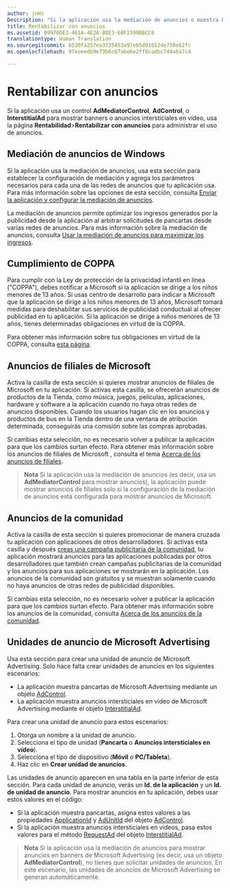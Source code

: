 ```yaml
---
author: jnHs
Description: "Si la aplicación usa la mediación de anuncios o muestra banners o anuncios intersticiales en vídeo de Microsoft Advertising, usa la página Rentabilidad &gt; Rentabilizar con anuncios para administrar el uso que haces de los anuncios."
title: Rentabilizar con anuncios
ms.assetid: 09970DE3-461A-4E2A-88E3-68F2399BBCC8
translationtype: Human Translation
ms.sourcegitcommit: 6530fa257ea3735453a97eb5d916524e750e62fc
ms.openlocfilehash: 97eeeedb9e73b6c67abe6e2ff8cadbc744a6a7c4

---
```


# Rentabilizar con anuncios


Si la aplicación usa un control **AdMediatorControl**, **AdControl**, o **InterstitialAd** para mostrar banners o anuncios intersticiales en vídeo, usa la página **Rentabilidad**&gt;**Rentabilizar con anuncios** para administrar el uso de anuncios.

## Mediación de anuncios de Windows


Si la aplicación usa la mediación de anuncios, usa esta sección para establecer la configuración de mediación y agrega los parámetros necesarios para cada una de las redes de anuncios que tu aplicación usa. Para más información sobre las opciones de esta sección, consulta [Enviar la aplicación y configurar la mediación de anuncios](https://msdn.microsoft.com/library/windows/apps/mt219689).

La mediación de anuncios permite optimizar los ingresos generados por la publicidad desde la aplicación al arbitrar solicitudes de pancartas desde varias redes de anuncios. Para más información sobre la mediación de anuncios, consulta [Usar la mediación de anuncios para maximizar los ingresos](https://msdn.microsoft.com/library/windows/apps/mt219691).

## Cumplimiento de COPPA

Para cumplir con la Ley de protección de la privacidad infantil en línea ("COPPA"), debes notificar a Microsoft si la aplicación se dirige a los niños menores de 13 años. Si usas centro de desarrollo para indicar a Microsoft que la aplicación se dirige a los niños menores de 13 años, Microsoft tomará medidas para deshabilitar sus servicios de publicidad conductual al ofrecer publicidad en tu aplicación. Si la aplicación se dirige a niños menores de 13 años, tienes determinadas obligaciones en virtud de la COPPA.

Para obtener más información sobre tus obligaciones en virtud de la COPPA, consulta [esta página](http://go.microsoft.com/fwlink/p/?linkid=536558).

## Anuncios de filiales de Microsoft

Activa la casilla de esta sección si quieres mostrar anuncios de filiales de Microsoft en tu aplicación. Si activas esta casilla, se ofrecerán anuncios de productos de la Tienda, como música, juegos, películas, aplicaciones, hardware y software a la aplicación cuando no haya otras redes de anuncios disponibles. Cuando los usuarios hagan clic en los anuncios y productos de bus en la Tienda dentro de una ventana de atribución determinada, conseguirás una comisión sobre las compras aprobadas.

Si cambias esta selección, no es necesario volver a publicar la aplicación para que los cambios surtan efecto. Para obtener más información sobre los anuncios de filiales de Microsoft , consulta el tema [Acerca de los anuncios de filiales](about-affiliate-ads.md).

> **Nota**  Si la aplicación usa la mediación de anuncios (es decir, usa un **AdMediatorControl** para mostrar anuncios), la aplicación puede mostrar anuncios de filiales solo si la configuración de la mediación de anuncios está configurada para mostrar anuncios de Microsoft.

## Anuncios de la comunidad

Activa la casilla de esta sección si quieres promocionar de manera cruzada tu aplicación con aplicaciones de otros desarrolladores. Si activas esta casilla y después [creas una campaña publicitaria de la comunidad](create-an-ad-campaign-for-your-app.md), tu aplicación mostrará anuncios para las aplicaciones publicadas por otros desarrolladores que también crean campañas publicitarias de la comunidad y los anuncios para sus aplicaciones se mostrarán en la aplicación. Los anuncios de la comunidad son gratuitos y se muestran solamente cuando no haya anuncios de otras redes de publicidad disponibles.

Si cambias esta selección, no es necesario volver a publicar la aplicación para que los cambios surtan efecto. Para obtener más información sobre los anuncios de la comunidad, consulta [Acerca de los anuncios de la comunidad](about-community-ads.md).

## Unidades de anuncio de Microsoft Advertising

Usa esta sección para crear una unidad de anuncio de Microsoft Advertising. Solo hace falta crear unidades de anuncios en los siguientes escenarios:

-   La aplicación muestra pancartas de Microsoft Advertising mediante un objeto [AdControl](https://msdn.microsoft.com/library/mt313154.aspx).
-   La aplicación muestra anuncios intersticiales en vídeo de Microsoft Advertising mediante el objeto [InterstitialAd](https://msdn.microsoft.com/library/mt313189.aspx).

Para crear una unidad de anuncio para estos escenarios:

1.  Otorga un nombre a la unidad de anuncio.
2.  Selecciona el tipo de unidad (**Pancarta** o **Anuncios intersticiales en vídeo**).
3.  Selecciona el tipo de dispositivo (**Móvil** o **PC/Tableta**).
4.  Haz clic en **Crear unidad de anuncios**.

Las unidades de anuncio aparecen en una tabla en la parte inferior de esta sección. Para cada unidad de anuncio, verás un **Id. de la aplicación** y un **Id. de unidad de anuncio**. Para mostrar anuncios en tu aplicación, debes usar estos valores en el código:

-   Si la aplicación muestra pancartas, asigna estos valores a las propiedades [ApplicationId](https://msdn.microsoft.com/library/mt313174.aspx) y [AdUnitId](https://msdn.microsoft.com/library/mt313171.aspx) del objeto [AdControl](https://msdn.microsoft.com/library/mt313154.aspx).
-   Si la aplicación muestra anuncios intersticiales en vídeos, pasa estos valores para el método [RequestAd](https://msdn.microsoft.com/library/mt313192.aspx) del objeto [InterstitialAd](https://msdn.microsoft.com/library/mt313189.aspx).

> **Nota**  Si la aplicación usa la mediación de anuncios para mostrar anuncios en banners de Microsoft Advertising (es decir, usa un objeto **AdMediatorControl**), no tienes que solicitar unidades de anuncios. En este escenario, las unidades de anuncios de Microsoft Advertising se generan automáticamente.

 

 

 



<!--HONumber=Jun16_HO4-->


